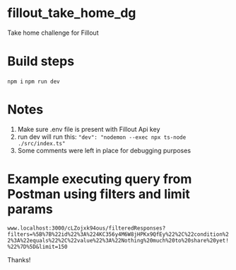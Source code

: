 # fillout_take_home_dg
 Take home challenge for Fillout

# Build steps
`npm i`
`npm run dev`

# Notes
1) Make sure .env file is present with Fillout Api key
2) run dev will run this: `"dev": "nodemon --exec npx ts-node ./src/index.ts"`
3) Some comments were left in place for debugging purposes


# Example executing query from Postman using filters and limit params
`www.localhost:3000/cLZojxk94ous/filteredResponses?filters=%5B%7B%22id%22%3A%224KC356y4M6W8jHPKx9QfEy%22%2C%22condition%22%3A%22equals%22%2C%22value%22%3A%22Nothing%20much%20to%20share%20yet!%22%7D%5D&limit=150`

Thanks!
